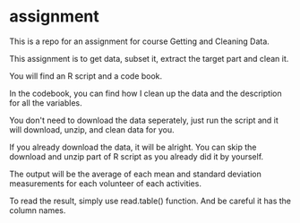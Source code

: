 # assignment
This is a repo for an assignment for course Getting and Cleaning Data.

This assignment is to get data, subset it, extract the target part and clean it.

You will find an R script and a code book.
 
In the codebook, you can find how I clean up the data and the description for all the variables.

You don't need to download the data seperately, just run the script and it will download, unzip, and clean data for you.

If you already download the data, it will be alright. You can skip the download and unzip part of R script as you already did it by yourself.

The output will be the average of each mean and standard deviation measurements for each volunteer of each activities.

To read the result, simply use read.table() function. And be careful it has the column names.